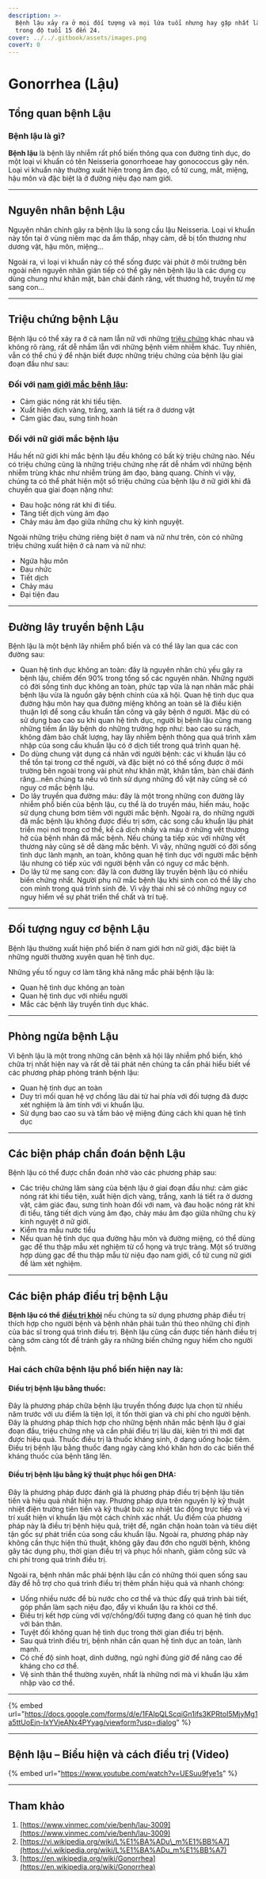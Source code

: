 ```yaml
---
description: >-
  Bệnh lậu xảy ra ở mọi đối tượng và mọi lứa tuổi nhưng hay gặp nhất là nam nữ
  trong độ tuổi 15 đến 24.
cover: ../../.gitbook/assets/images.png
coverY: 0
---
```


# Gonorrhea (Lậu)

## Tổng quan bệnh Lậu

### **Bệnh lậu là gì?**

**Bệnh lậu** là bệnh lây nhiễm rất phổ biến thông qua con đường tình dục, do một loại vi khuẩn có tên Neisseria gonorrhoeae hay gonococcus gây nên. Loại vi khuẩn này thường xuất hiện trong âm đạo, cổ tử cung, mắt, miệng, hậu môn và đặc biệt là ở đường niệu đạo nam giới.

***

## Nguyên nhân bệnh Lậu

Nguyên nhân chính gây ra bệnh lậu là song cầu lậu Neisseria. Loại vi khuẩn này tồn tại ở vùng niêm mạc da ẩm thấp, nhạy cảm, dễ bị tổn thương như dương vật, hậu môn, miệng...

Ngoài ra, vì loại vi khuẩn này có thể sống được vài phút ở môi trường bên ngoài nên nguyên nhân gián tiếp có thể gây nên bệnh lậu là các dụng cụ dùng chung như khăn mặt, bàn chải đánh răng, vết thương hở, truyền từ mẹ sang con...

***

## Triệu chứng bệnh Lậu

Bệnh lậu có thể xảy ra ở cả nam lẫn nữ với những [triệu chứng](https://www.vinmec.com/vi/tin-tuc/thong-tin-suc-khoe/benh-lau-nguyen-nhan-duong-lay-dau-hieu-nhan-biet/) khác nhau và không rõ ràng, rất dễ nhầm lẫn với những bệnh viêm nhiễm khác. Tuy nhiên, vẫn có thể chú ý để nhận biết được những triệu chứng của bệnh lậu giai đoạn đầu như sau:

### Đối với [nam giới mắc bệnh lậu](https://www.vinmec.com/vi/tin-tuc/thong-tin-suc-khoe/cac-trieu-chung-benh-lau-o-nam-gioi/):

* Cảm giác nóng rát khi tiểu tiện.
* Xuất hiện dịch vàng, trắng, xanh lá tiết ra ở dương vật
* Cảm giác đau, sưng tinh hoàn

### Đối với nữ giới mắc bệnh lậu

Hầu hết nữ giới khi mắc bệnh lậu đều không có bất kỳ triệu chứng nào. Nếu có triệu chứng cũng là những triệu chứng nhẹ rất dễ nhầm với những bệnh nhiễm trùng khác như nhiễm trùng âm đạo, bàng quang. Chính vì vậy, chúng ta có thể phát hiện một số triệu chứng của bệnh lậu ở nữ giới khi đã chuyển qua giai đoạn nặng như:

* Đau hoặc nóng rát khi đi tiểu.
* Tăng tiết dịch vùng âm đạo
* Chảy máu âm đạo giữa những chu kỳ kinh nguyệt.

Ngoài những triệu chứng riêng biệt ở nam và nữ như trên, còn có những triệu chứng xuất hiện ở cả nam và nữ như:

* Ngứa hậu môn
* Đau nhức
* Tiết dịch
* Chảy máu
* Đại tiện đau

***

## Đường lây truyền bệnh Lậu

Bệnh lậu là một bệnh lây nhiễm phổ biến và có thể lây lan qua các con đường sau:

* Quan hệ tình dục không an toàn: đây là nguyên nhân chủ yếu gây ra bệnh lậu, chiếm đến 90% trong tổng số các nguyên nhân. Những người có đời sống tình dục không an toàn, phức tạp vừa là nạn nhân mắc phải bệnh lậu vừa là nguồn gây bệnh chính của xã hội. Quan hệ tình dục qua đường hậu môn hay qua đường miệng không an toàn sẽ là điều kiện thuận lợi để song cầu khuẩn tấn công và gây bệnh ở người. Mặc dù có sử dụng bao cao su khi quan hệ tình dục, người bị bệnh lậu cũng mang những tiềm ẩn lây bệnh do những trường hợp như: bao cao su rách, không đảm bảo chất lượng, hay lây nhiễm bệnh thông qua quá trình xâm nhập của song cầu khuẩn lậu có ở dịch tiết trong quá trình quan hệ.
* Do dùng chung vật dụng cá nhân với người bệnh: các vi khuẩn lậu có thể tồn tại trong cơ thể người, và đặc biệt nó có thể sống được ở môi trường bên ngoài trong vài phút như khăn mặt, khăn tắm, bàn chải đánh răng...nên chúng ta nếu vô tình sử dụng những đồ vật này cũng sẽ có nguy cơ mắc bệnh lậu.
* Do lây truyền qua đường máu: đây là một trong những con đường lây nhiễm phổ biến của bệnh lậu, cụ thể là do truyền máu, hiến máu, hoặc sử dụng chung bơm tiêm với người mắc bệnh. Ngoài ra, do những người đã mắc bệnh lậu không được điều trị sớm, các song cầu khuẩn lậu phát triển mọi nơi trong cơ thể, kể cả dịch nhầy và máu ở những vết thương hở của bệnh nhân đã mắc bệnh. Nếu chúng ta tiếp xúc với những vết thương này cũng sẽ dễ dàng mắc bệnh. Vì vậy, những người có đời sống tình dục lành mạnh, an toàn, không quan hệ tình dục với người mắc bệnh lậu nhưng có tiếp xúc với người bệnh vẫn có nguy cơ mắc bệnh.
* Do lây từ mẹ sang con: đây là con đường lây truyền bệnh lậu có nhiều biến chứng nhất. Người phụ nữ mắc bệnh lậu khi sinh con có thể lây cho con mình trong quá trình sinh đẻ. Vì vậy thai nhi sẽ có những nguy cơ nguy hiểm về sự phát triển thể chất và trí tuệ.

***

## Đối tượng nguy cơ bệnh Lậu

Bệnh lậu thường xuất hiện phổ biến ở nam giới hơn nữ giới, đặc biệt là những người thường xuyên quan hệ tình dục.

Những yếu tố nguy cơ làm tăng khả năng mắc phải bệnh lậu là:

* Quan hệ tình dục không an toàn
* Quan hệ tình dục với nhiều người
* Mắc các bệnh lây truyền tình dục khác.

***

## Phòng ngừa bệnh Lậu

Vì bệnh lậu là một trong những căn bệnh xã hội lây nhiễm phổ biến, khó chữa trị nhất hiện nay và rất dễ tái phát nên chúng ta cần phải hiểu biết về các phương pháp phòng tránh bệnh lậu:

* Quan hệ tình dục an toàn
* Duy trì mối quan hệ vợ chồng lâu dài từ hai phía với đối tượng đã được xét nghiệm là âm tính với vi khuẩn lậu.
* Sử dụng bao cao su và tấm bảo vệ miệng đúng cách khi quan hệ tình dục

***

## Các biện pháp chẩn đoán bệnh Lậu

Bệnh lậu có thể được chẩn đoán nhờ vào các phương pháp sau:

* Các triệu chứng lâm sàng của bệnh lậu ở giai đoạn đầu như: cảm giác nóng rát khi tiểu tiện, xuất hiện dịch vàng, trắng, xanh lá tiết ra ở dương vật, cảm giác đau, sưng tinh hoàn đối với nam, và đau hoặc nóng rát khi đi tiểu, tăng tiết dịch vùng âm đạo, chảy máu âm đạo giữa những chu kỳ kinh nguyệt ở nữ giới.
* Kiểm tra mẫu nước tiểu
* Nếu quan hệ tình dục qua đường hậu môn và đường miệng, có thể dùng gạc để thu thập mẫu xét nghiệm từ cổ họng và trực tràng. Một số trường hợp dùng gạc để thu thập mẫu từ niệu đạo nam giới, cổ tử cung nữ giới để làm xét nghiệm.

***

## Các biện pháp điều trị bệnh Lậu

**Bệnh lậu có thể** [**điều trị khỏi**](https://www.vinmec.com/vi/tin-tuc/thong-tin-suc-khoe/benh-lau-co-chua-khoi-khong/) nếu chúng ta sử dụng phương pháp điều trị thích hợp cho người bệnh và bệnh nhân phải tuân thủ theo những chỉ định của bác sĩ trong quá trình điều trị. Bệnh lậu cũng cần được tiến hành điều trị càng sớm càng tốt để tránh gây ra những biến chứng nguy hiểm cho người bệnh.

### **Hai cách chữa bệnh lậu** phổ biến hiện nay là:

#### Điều trị bệnh lậu bằng thuốc:

Đây là phương pháp chữa bệnh lậu truyền thống được lựa chọn từ nhiều năm trước với ưu điểm là tiện lợi, ít tốn thời gian và chi phí cho người bệnh. Đây là phương pháp thích hợp cho những bệnh nhân mắc bệnh lậu ở giai đoạn đầu, triệu chứng nhẹ và cần phải điều trị lâu dài, kiên trì thì mới đạt được hiệu quả. Thuốc điều trị là thuốc kháng sinh, ở dạng uống hoặc tiêm. Điều trị bệnh lậu bằng thuốc đang ngày càng khó khăn hơn do các biến thể kháng thuốc của bệnh tăng lên.

#### Điều trị bệnh lậu bằng kỹ thuật phục hồi gen DHA:

Đây là phương pháp được đánh giá là phương pháp điều trị bệnh lậu tiên tiến và hiệu quả nhất hiện nay. Phương pháp dựa trên nguyên lý kỹ thuật nhiệt điện trường tiên tiến và kỹ thuật bức xạ nhiệt tác động trực tiếp và vị trí xuất hiện vi khuẩn lậu một cách chính xác nhất. Ưu điểm của phương pháp này là điều trị bệnh hiệu quả, triệt để, ngăn chặn hoàn toàn và tiêu diệt tận gốc sự phát triển của song cầu khuẩn lậu. Ngoài ra, phương pháp này không cần thực hiện thủ thuật, không gây đau đớn cho người bệnh, không gây tác dụng phụ, thời gian điều trị và phục hồi nhanh, giảm công sức và chi phí trong quá trình điều trị.

Ngoài ra, bệnh nhân mắc phải bệnh lậu cần có những thói quen sống sau đây để hỗ trợ cho quá trình điều trị thêm phần hiệu quả và nhanh chóng:

* Uống nhiều nước để bù nước cho cơ thể và thúc đẩy quá trình bài tiết, góp phần làm sạch niệu đạo, đẩy vi khuẩn lậu ra khỏi cơ thể.
* Điều trị kết hợp cùng với vợ/chồng/đối tượng đang có quan hệ tình dục với bản thân.
* Tuyệt đối không quan hệ tình dục trong thời gian điều trị bệnh.
* Sau quá trình điều trị, bệnh nhân cần quan hệ tình dục an toàn, lành mạnh.
* Có chế độ sinh hoạt, dinh dưỡng, ngủ nghỉ đúng giờ để nâng cao đề kháng cho cơ thể.
* Vệ sinh thân thể thường xuyên, nhất là những nơi mà vi khuẩn lậu xâm nhập vào cơ thể.

***

{% embed url="https://docs.google.com/forms/d/e/1FAIpQLScqiGn1ifs3KPRtoI5MjyMg1a5ttUoEjn-IxYVjeANx4PYyag/viewform?usp=dialog" %}



***

## Bệnh lậu – Biểu hiện và cách điều trị (Video)

{% embed url="https://www.youtube.com/watch?v=UESuu9fye1s" %}

***

## Tham khảo

1. [https://www.vinmec.com/vie/benh/lau-3009](https://www.vinmec.com/vie/benh/lau-3009)
2. [https://vi.wikipedia.org/wiki/L%E1%BA%ADu\_m%E1%BB%A7](https://vi.wikipedia.org/wiki/L%E1%BA%ADu_m%E1%BB%A7)
3. [https://en.wikipedia.org/wiki/Gonorrhea](https://en.wikipedia.org/wiki/Gonorrhea)

